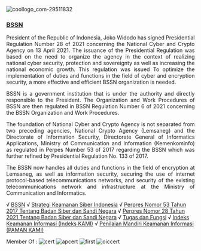 ![coollogo_com-29511832](https://github.com/gg2774/gg2774/assets/135232724/4697725b-a265-4b4c-91fe-599b04ca5f44)


<h3><a href="#"><b>BSSN</b></a></h3>


<p style="text-align: justify">President of the Republic of Indonesia, Joko Widodo has signed Presidential Regulation Number 28 of 2021 concerning the National Cyber and Crypto Agency on 13 April 2021. The issuance of the Presidential Regulation was based on the need to organize the agency in the context of realizing national cyber security, protection and sovereignty as well as increasing the national economic growth. This regulation was issued To optimize the implementation of duties and functions in the field of cyber and encryption security, a more effective and efficient BSSN organization is needed.</p>

<p style="text-align: justify">BSSN is a government institution that is under the authority and directly responsible to the President. The Organization and Work Procedures of BSSN are then regulated in BSSN Regulation Number 6 of 2021 concerning the BSSN Organization and Work Procedures.</p>

<p style="text-align: justify">The foundation of National Cyber and Crypto Agency is not separated from two preceding agencies, National Crypto Agency (Lemsaneg)  and the Directorate of Information Security, Directorate General of Informatics Applications, Ministry of Communication and Information (Kemenkominfo) as regulated in Perpes Number 53 of 2017 regarding the BSSN which was further refined by Presidential Regulation No. 133 of 2017.</p>

<p style="text-align: justify">The BSSN now handles all duties and functions in the field of encryption at Lemsaneg, as well as information security, securing the use of internet protocol-based telecommunications networks, and security of the existing telecommunications network and infrastructure at the Ministry of Communication and Informatics.</p>

√ <a href="https://bssn.go.id/">BSSN</a>
√ <a href="../halaman/tentang/pengantar-strategi-keamanan-siber-indonesia.html">Strategi Keamanan Siber Indonesia</a> 
√ <a href="../halaman/tentang/perpres-nomor-53-tahun-2017-tentang-badan-siber-dan-sandi-negara.html">Perpres Nomor 53 Tahun 2017 Tentang Badan Siber dan Sandi Negara</a> 
√ <a href="../halaman/tentang/perpres-nomor-28-tahun-2021-tentang-badan-siber-dan-sandi-negara.html">Perpres Nomor 28 Tahun 2021 Tentang Badan Siber dan Sandi Negara</a> 
√ <a href="../halaman/tentang/tugas-dan-fungsi-bssn.html">Tugas dan Fungsi</a> 
√ <a href="https://bssn.go.id/indeks-kami/">Indeks Keamanan Informasi (Indeks KAMI)</a> 
√ <a href="https://bssn.go.id/paman-kami/">Penilaian Mandiri Keamanan Informasi (PAMAN KAMI)</a>

Member Of :
![cert](https://github.com/gg2774/gg2774/assets/135232724/665bdc54-fad8-4ddb-8737-982aa1b08696)
![apcert](https://github.com/gg2774/gg2774/assets/135232724/e8a54cf8-b535-4aff-983e-93f7af504fcb)
![first](https://github.com/gg2774/gg2774/assets/135232724/c0316578-330b-47f4-b5fe-cb3d216fd675)
![oiccert](https://github.com/gg2774/gg2774/assets/135232724/f300d67e-df92-4272-bc34-fa32d5521fc1)




